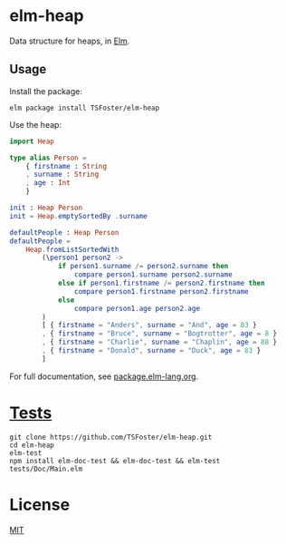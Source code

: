 # elm-heap

Data structure for heaps, in [Elm][elmlang].

[elmlang]: http://elm-lang.org/


## Usage

Install the package:

```shell
elm package install TSFoster/elm-heap
```

Use the heap:

```elm
import Heap

type alias Person =
    { firstname : String
    , surname : String
    , age : Int
    }

init : Heap Person
init = Heap.emptySortedBy .surname

defaultPeople : Heap Person
defaultPeople =
    Heap.fromListSortedWith
        (\person1 person2 ->
            if person1.surname /= person2.surname then
                compare person1.surname person2.surname
            else if person1.firstname /= person2.firstname then
                compare person1.firstname person2.firstname
            else
                compare person1.age person2.age
        )
        [ { firstname = "Anders", surname = "And", age = 83 }
        , { firstname = "Bruce", surname = "Bogtrotter", age = 8 }
        , { firstname = "Charlie", surname = "Chaplin", age = 88 }
        , { firstname = "Donald", surname = "Duck", age = 83 }
        ]
```

For full documentation, see [package.elm-lang.org][package-doc].

[package-doc]: http://package.elm-lang.org/packages/TSFoster/elm-heap/latest


# [Tests](/tests)

```shell
git clone https://github.com/TSFoster/elm-heap.git
cd elm-heap
elm-test
npm install elm-doc-test && elm-doc-test && elm-test tests/Doc/Main.elm
```

# License

[MIT](/LICENSE)
